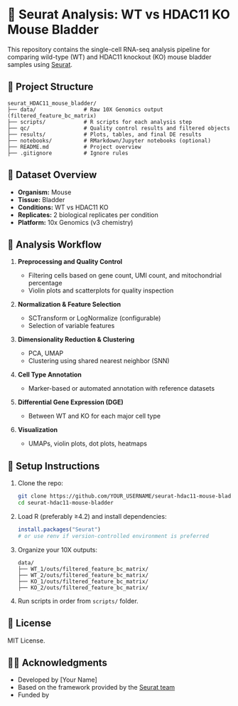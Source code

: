 
# 🧬 Seurat Analysis: WT vs HDAC11 KO Mouse Bladder

This repository contains the single-cell RNA-seq analysis pipeline for comparing wild-type (WT) and HDAC11 knockout (KO) mouse bladder samples using [Seurat](https://satijalab.org/seurat/).

## 📁 Project Structure

```
seurat_HDAC11_mouse_bladder/
├── data/               # Raw 10X Genomics output (filtered_feature_bc_matrix)
├── scripts/            # R scripts for each analysis step
├── qc/                 # Quality control results and filtered objects
├── results/            # Plots, tables, and final DE results
├── notebooks/          # RMarkdown/Jupyter notebooks (optional)
├── README.md           # Project overview
├── .gitignore          # Ignore rules
```

## 🧪 Dataset Overview

- **Organism:** Mouse
- **Tissue:** Bladder
- **Conditions:** WT vs HDAC11 KO
- **Replicates:** 2 biological replicates per condition
- **Platform:** 10x Genomics (v3 chemistry)

## 🧭 Analysis Workflow

1. **Preprocessing and Quality Control**  
   - Filtering cells based on gene count, UMI count, and mitochondrial percentage  
   - Violin plots and scatterplots for quality inspection

2. **Normalization & Feature Selection**  
   - SCTransform or LogNormalize (configurable)  
   - Selection of variable features

3. **Dimensionality Reduction & Clustering**  
   - PCA, UMAP  
   - Clustering using shared nearest neighbor (SNN)

4. **Cell Type Annotation**  
   - Marker-based or automated annotation with reference datasets

5. **Differential Gene Expression (DGE)**  
   - Between WT and KO for each major cell type

6. **Visualization**  
   - UMAPs, violin plots, dot plots, heatmaps

## 🔧 Setup Instructions

1. Clone the repo:
   ```bash
   git clone https://github.com/YOUR_USERNAME/seurat-hdac11-mouse-bladder.git
   cd seurat-hdac11-mouse-bladder
   ```

2. Load R (preferably ≥4.2) and install dependencies:
   ```r
   install.packages("Seurat")
   # or use renv if version-controlled environment is preferred
   ```

3. Organize your 10X outputs:
   ```
   data/
   ├── WT_1/outs/filtered_feature_bc_matrix/
   ├── WT_2/outs/filtered_feature_bc_matrix/
   ├── KO_1/outs/filtered_feature_bc_matrix/
   ├── KO_2/outs/filtered_feature_bc_matrix/
   ```

4. Run scripts in order from `scripts/` folder.

## 🧾 License

MIT License.

## 👩‍🔬 Acknowledgments

- Developed by [Your Name]
- Based on the framework provided by the [Seurat team](https://satijalab.org/seurat/)
- Funded by

